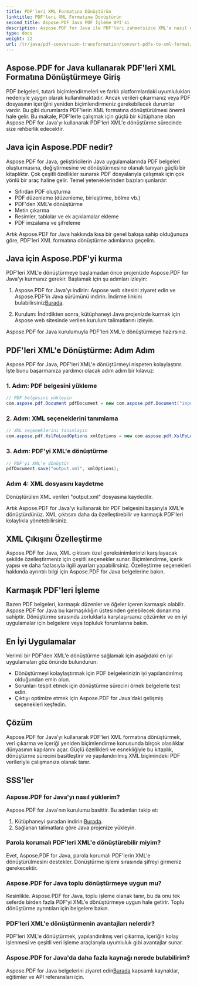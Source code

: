 ```yaml
---
title: PDF'leri XML Formatına Dönüştürün
linktitle: PDF'leri XML Formatına Dönüştürün
second_title: Aspose.PDF Java PDF İşleme API'si
description: Aspose.PDF for Java ile PDF'leri zahmetsizce XML'e nasıl dönüştüreceğinizi öğrenin. Verimli dönüşüm için adım adım kılavuz ve en iyi uygulamalar.
type: docs
weight: 22
url: /tr/java/pdf-conversion-transformation/convert-pdfs-to-xml-format/
---
```


## Aspose.PDF for Java kullanarak PDF'leri XML Formatına Dönüştürmeye Giriş

PDF belgeleri, tutarlı biçimlendirmeleri ve farklı platformlardaki uyumlulukları nedeniyle yaygın olarak kullanılmaktadır. Ancak verileri çıkarmanız veya PDF dosyasının içeriğini yeniden biçimlendirmeniz gerekebilecek durumlar vardır. Bu gibi durumlarda PDF'lerin XML formatına dönüştürülmesi önemli hale gelir. Bu makale, PDF'lerle çalışmak için güçlü bir kütüphane olan Aspose.PDF for Java'yı kullanarak PDF'leri XML'e dönüştürme sürecinde size rehberlik edecektir.

## Java için Aspose.PDF nedir?

Aspose.PDF for Java, geliştiricilerin Java uygulamalarında PDF belgeleri oluşturmasına, değiştirmesine ve dönüştürmesine olanak tanıyan güçlü bir kitaplıktır. Çok çeşitli özellikler sunarak PDF dosyalarıyla çalışmak için çok yönlü bir araç haline gelir. Temel yeteneklerinden bazıları şunlardır:

- Sıfırdan PDF oluşturma
- PDF düzenleme (düzenleme, birleştirme, bölme vb.)
- PDF'den XML'e dönüştürme
- Metin çıkarma
- Resimler, tablolar ve ek açıklamalar ekleme
- PDF imzalama ve şifreleme

Artık Aspose.PDF for Java hakkında kısa bir genel bakışa sahip olduğunuza göre, PDF'leri XML formatına dönüştürme adımlarına geçelim.

## Java için Aspose.PDF'yi kurma

PDF'leri XML'e dönüştürmeye başlamadan önce projenizde Aspose.PDF for Java'yı kurmanız gerekir. Başlamak için şu adımları izleyin:

1.  Aspose.PDF for Java'yı indirin: Aspose web sitesini ziyaret edin ve Aspose.PDF'in Java sürümünü indirin. İndirme linkini bulabilirsiniz[Burada](https://releases.aspose.com/pdf/java/).

2. Kurulum: İndirdikten sonra, kütüphaneyi Java projenizde kurmak için Aspose web sitesinde verilen kurulum talimatlarını izleyin.

Aspose.PDF for Java kurulumuyla PDF'leri XML'e dönüştürmeye hazırsınız.

## PDF'leri XML'e Dönüştürme: Adım Adım

Aspose.PDF for Java, PDF'leri XML'e dönüştürmeyi nispeten kolaylaştırır. İşte bunu başarmanıza yardımcı olacak adım adım bir kılavuz:

### 1. Adım: PDF belgesini yükleme

```java
// PDF belgesini yükleyin
com.aspose.pdf.Document pdfDocument = new com.aspose.pdf.Document("input.pdf");
```

### 2. Adım: XML seçeneklerini tanımlama

```java
// XML seçeneklerini tanımlayın
com.aspose.pdf.XslFoLoadOptions xmlOptions = new com.aspose.pdf.XslFoLoadOptions();
```

### 3. Adım: PDF'yi XML'e dönüştürme

```java
// PDF'yi XML'e dönüştür
pdfDocument.save("output.xml", xmlOptions);
```

### Adım 4: XML dosyasını kaydetme

Dönüştürülen XML verileri "output.xml" dosyasına kaydedilir.

Artık Aspose.PDF for Java'yı kullanarak bir PDF belgesini başarıyla XML'e dönüştürdünüz. XML çıktısını daha da özelleştirebilir ve karmaşık PDF'leri kolaylıkla yönetebilirsiniz.

## XML Çıkışını Özelleştirme

Aspose.PDF for Java, XML çıktısını özel gereksinimlerinizi karşılayacak şekilde özelleştirmeniz için çeşitli seçenekler sunar. Biçimlendirme, içerik yapısı ve daha fazlasıyla ilgili ayarları yapabilirsiniz. Özelleştirme seçenekleri hakkında ayrıntılı bilgi için Aspose.PDF for Java belgelerine bakın.

## Karmaşık PDF'leri İşleme

Bazen PDF belgeleri, karmaşık düzenler ve öğeler içeren karmaşık olabilir. Aspose.PDF for Java bu karmaşıklığın üstesinden gelebilecek donanıma sahiptir. Dönüştürme sırasında zorluklarla karşılaşırsanız çözümler ve en iyi uygulamalar için belgelere veya topluluk forumlarına bakın.

## En İyi Uygulamalar

Verimli bir PDF'den XML'e dönüştürme sağlamak için aşağıdaki en iyi uygulamaları göz önünde bulundurun:

- Dönüştürmeyi kolaylaştırmak için PDF belgelerinizin iyi yapılandırılmış olduğundan emin olun.
- Sorunları tespit etmek için dönüştürme sürecini örnek belgelerle test edin.
- Çıktıyı optimize etmek için Aspose.PDF for Java'daki gelişmiş seçenekleri keşfedin.

## Çözüm

Aspose.PDF for Java'yı kullanarak PDF'leri XML formatına dönüştürmek, veri çıkarma ve içeriği yeniden biçimlendirme konusunda birçok olasılıklar dünyasının kapılarını açar. Güçlü özellikleri ve esnekliğiyle bu kitaplık, dönüştürme sürecini basitleştirir ve yapılandırılmış XML biçimindeki PDF verileriyle çalışmanıza olanak tanır.

## SSS'ler

### Aspose.PDF for Java'yı nasıl yüklerim?

Aspose.PDF for Java'nın kurulumu basittir. Bu adımları takip et:
1.  Kütüphaneyi şuradan indirin:[Burada](https://releases.aspose.com/pdf/java/).
2. Sağlanan talimatlara göre Java projenize yükleyin.

### Parola korumalı PDF'leri XML'e dönüştürebilir miyim?

Evet, Aspose.PDF for Java, parola korumalı PDF'lerin XML'e dönüştürülmesini destekler. Dönüştürme işlemi sırasında şifreyi girmeniz gerekecektir.

### Aspose.PDF for Java toplu dönüştürmeye uygun mu?

Kesinlikle. Aspose.PDF for Java, toplu işleme olanak tanır, bu da onu tek seferde birden fazla PDF'yi XML'e dönüştürmeye uygun hale getirir. Toplu dönüştürme ayrıntıları için belgelere bakın.

### PDF'leri XML'e dönüştürmenin avantajları nelerdir?

PDF'leri XML'e dönüştürmek, yapılandırılmış veri çıkarma, içeriğin kolay işlenmesi ve çeşitli veri işleme araçlarıyla uyumluluk gibi avantajlar sunar.

### Aspose.PDF for Java'da daha fazla kaynağı nerede bulabilirim?

 Aspose.PDF for Java belgelerini ziyaret edin[Burada](https://reference.aspose.com/pdf/java/) kapsamlı kaynaklar, eğitimler ve API referansları için.